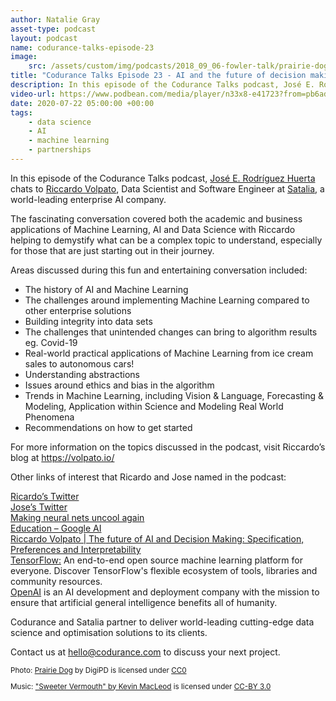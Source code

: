 ```yaml
---
author: Natalie Gray
asset-type: podcast
layout: podcast
name: codurance-talks-episode-23
image:
    src: /assets/custom/img/podcasts/2018_09_06-fowler-talk/prairie-dog-1470659_1280.jpg
title: "Codurance Talks Episode 23 - AI and the future of decision making"
description: In this episode of the Codurance Talks podcast, José E. Rodríguez Huerta  chats to Riccardo Volpato, Data Scientist and Software Engineer at Satalia, a world-leading enterprise AI company. 
video-url: https://www.podbean.com/media/player/n33x8-e41723?from=pb6admin&amp;download=1&amp;version=1&amp;vjs=1&amp;auto=0&amp;share=1&amp;download=1&amp;rtl=0&amp;fonts=Helvetica&amp;skin=1&amp;pfauth=
date: 2020-07-22 05:00:00 +00:00
tags:
    - data science
    - AI
    - machine learning 
    - partnerships
---
```


In this episode of the Codurance Talks podcast, <a href="https://codurance.com/publications/author/jos%C3%A9-e.-rodr%C3%ADguez-huerta/" target="_blank">José E. Rodríguez Huerta</a> chats to <a href="https://volpato.io/" target="_blank">Riccardo Volpato</a>, Data Scientist and Software Engineer at <a href="https://www.satalia.com/" target="_blank">Satalia</a>, a world-leading enterprise AI company. 

The fascinating conversation covered both the academic and business applications of Machine Learning, AI and Data Science with Riccardo helping to demystify what can be a complex topic to understand, especially for those that are just starting out in their journey.

Areas discussed during this fun and entertaining conversation included:

* The history of AI and Machine Learning
* The challenges around implementing Machine Learning compared to other enterprise solutions
* Building integrity into data sets
* The challenges that unintended changes can bring to algorithm results eg. Covid-19
* Real-world practical applications of Machine Learning from ice cream sales to autonomous cars!
* Understanding abstractions
* Issues around ethics and bias in the algorithm 
* Trends in Machine Learning, including Vision & Language, Forecasting & Modeling, Application within Science and Modeling Real World Phenomena
* Recommendations on how to get started

For more information on the topics discussed in the podcast, visit Riccardo’s blog at <a href="https://volpato.io/" target="_blank">https://volpato.io/</a>

Other links of interest that Ricardo and Jose named in the podcast:

<a href="https://twitter.com/ricvolpe" target="_blank">Ricardo’s Twitter</a> 
<br><a href="https://twitter.com/jrhuerta" target="_blank">Jose’s Twitter</a> 
<br><a href="https://www.fast.ai/" target="_blank">Making neural nets uncool again</a> 
<br><a href="https://ai.google/education/" target="_blank">Education – Google AI</a> 
<br><a href="https://volpato.io/blog/2019/future-of-ai-and-decision-making/" target="_blank">Riccardo Volpato | The future of AI and Decision Making: Specification, Preferences and Interpretability</a> 
<br><a href="https://www.tensorflow.org/" target="_blank">TensorFlow:</a>  An end-to-end open source machine learning platform for everyone. Discover TensorFlow's flexible ecosystem of tools, libraries and community resources.
<br><a href="https://openai.com/" target="_blank">OpenAI</a>  is an AI development and deployment company with the mission to ensure that artificial general intelligence benefits all of humanity.
 


Codurance and Satalia partner to deliver world-leading cutting-edge data science and optimisation solutions to its clients.  

Contact us at <a href="mailto:hello@codurance.com" target="_blank">hello@codurance.com</a> to discuss your next project.

<sub>
Photo: <a href="https://pixabay.com/en/prairie-dog-singing-musical-rodent-1470659/" target="_blank">Prairie Dog</a> by DigiPD is licensed under <a href="https://creativecommons.org/publicdomain/zero/1.0/deed.en" target="_blank">CC0</a>


Music: <a href="https://incompetech.com/music/royalty-free/music.html" target="_blank">"Sweeter Vermouth" by Kevin MacLeod</a> is licensed under <a href="http://creativecommons.org/licenses/by/3.0/" target="_blank">CC-BY 3.0</a>
</sub>